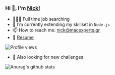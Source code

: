 ### Hi 👋, I'm [Nick!](https://nickharas.com/)


- 👨🏽‍💻 Full time job searching 
- 🌱 I’m currently extending my skillset in `Node.js`
- 📫 How to reach me: nick@macexperts.gr
- 📝 [Resume](https://docs.google.com/document/d/14Y6lh1eNt9qUwG1wLBkABmzAo4-IW6t-KA9_GapIZ1I/edit?usp=sharing)

![Profile views](https://gpvc.arturio.dev/macnick)

- 🤔 Also looking for new challenges

<!--
**macnick/macnick** is a ✨ _special_ ✨ repository because its `README.md` (this file) appears on your GitHub profile.

Here are some ideas to get you started:

- 🔭- 👯 I’m looking to collaborate I’m currently working on ...
- 🌱 I’m currently learning ...
 on ...
- 🤔 I’m looking for help with ...
- 💬 Ask me about ...
- 📫 How to reach me: ...
- 😄 Pronouns: ...
- ⚡ Fun fact: ...
-->

![Anurag's github stats](https://github-readme-stats.vercel.app/api?username=macnick&show_icons=true&bg_color=#f22)
